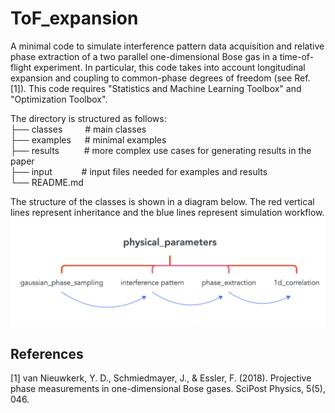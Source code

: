 # ToF_expansion
A minimal code to simulate interference pattern data acquisition and relative phase extraction of a two parallel one-dimensional Bose gas in a time-of-flight experiment. In particular, this code takes into account longitudinal expansion and coupling to common-phase degrees of freedom (see Ref. [1]). This code requires "Statistics and Machine Learning Toolbox" and "Optimization Toolbox". 

The directory is structured as follows: <br />
├── classes &emsp;&emsp;            # main classes  <br />
├── examples &emsp;                 # minimal examples <br />
├── results  &emsp;&emsp;&nbsp;     # more complex use cases for generating results in the paper <br />
├── input    &emsp;&ensp;&emsp;&nbsp;     # input files needed for examples and results <br />
└── README.md <br />

The structure of the classes is shown in a diagram below. The red vertical lines represent inheritance and the blue lines represent simulation workflow.  <br/>
![class_structure](classes/class_structure.png)

## References
[1] van Nieuwkerk, Y. D., Schmiedmayer, J., & Essler, F. (2018). Projective phase measurements in one-dimensional Bose gases. SciPost Physics, 5(5), 046.
